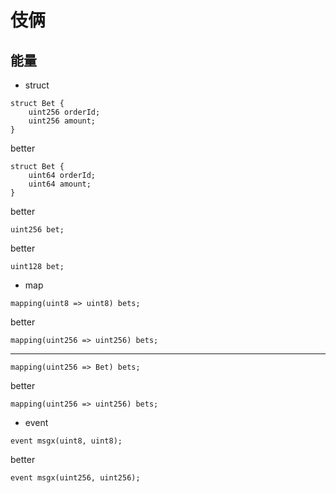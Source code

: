 # 伎俩

## 能量
* struct
```
struct Bet {
    uint256 orderId;
    uint256 amount;
}
```
better
```
struct Bet {
    uint64 orderId;
    uint64 amount;
}
```
better
```
uint256 bet;
```
better
```
uint128 bet;
```
* map
```
mapping(uint8 => uint8) bets;
```
better
```
mapping(uint256 => uint256) bets;
```
---
```
mapping(uint256 => Bet) bets;
```
better
```
mapping(uint256 => uint256) bets;
```
* event
```
event msgx(uint8, uint8);
```
better
```
event msgx(uint256, uint256);
```
